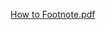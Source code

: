 [How to Footnote.pdf](file:///C:/Users/cpgir/AppData/Local/Packages/Microsoft.Office.OneNote_8wekyb3d8bbwe/LocalState/EmbeddedFileFolder/0-2/How%20to%20Footnote.pdf)

